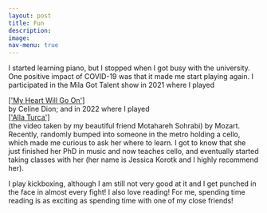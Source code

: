 ```yaml
---
layout: post
title: Fun
description: 
image: 
nav-menu: true
---
```


I started learning piano, but I stopped when I got busy with the university. One positive impact of COVID-19 was that it made me start playing again. I participated in the Mila Got Talent show in 2021 where I  played <dt><a href="https://drive.google.com/file/d/1qAO4XGsoHRJ6J7iyfh8owQkvXP2dk2p1/view?usp=sharing">['My Heart Will Go On']</a></dt> by Celine Dion; and in 2022 where I played <dt><a href="https://drive.google.com/file/d/1Kqf-kE5VoTM-59JaC0gZvcaF9gjIzFaJ/view?usp=sharing">['Alla Turca']</a></dt> (the video taken by my beautiful friend Motahareh Sohrabi) by Mozart. Recently, randomly bumped into someone in the metro holding a cello, which made me curious to ask her where to learn. I got to know that she just finished her PhD in music and now teaches cello, and eventually started taking classes with her (her name is Jessica Korotk and I highly recommend her). 

I play kickboxing, although I am still not very good at it and I get punched in the face in almost every fight! I also love reading! For me, spending time reading is as exciting as spending time with one of my close friends!




